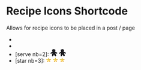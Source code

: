 # Recipe Icons Shortcode

Allows for recipe icons to be placed in a post / page
- [tip]: <img src="img/Tip.gif" width="17" height="21">
- [warning]: <img src="img/Becareful.gif" width="17" height="21">
- [serve nb=2]: <img src="img/serve.gif" width="19" height="19"> <img src="img/serve.gif" width="19" height="19">
- [star nb=3]: <img src="img/star.gif" width="14" height="14"> <img src="img/star.gif" width="14" height="14"> <img src="img/star.gif" width="14" height="14">
